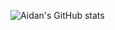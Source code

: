 ![Aidan's GitHub stats](https://github-readme-stats.vercel.app/api?username=AidanTheJsDev&show_icons=true&theme=radical)

